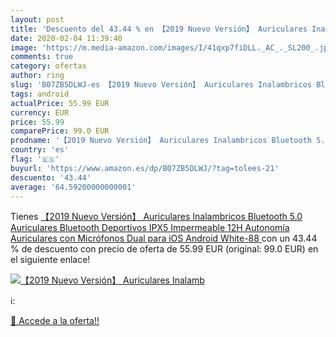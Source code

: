 ```yaml
---
layout: post
title: 'Descuento del 43.44 % en 【2019 Nuevo Versión】 Auriculares Inalamb'
date: 2020-02-04 11:39:40
image: 'https://m.media-amazon.com/images/I/41qxp7fiDLL._AC_._SL200_.jpg'
comments: true
category: ofertas
author: ring
slug: 'B07ZB5DLWJ-es 【2019 Nuevo Versión】 Auriculares Inalambricos Bluetooth...'
tags: android
actualPrice: 55.99 EUR
currency: EUR
price: 55.99
comparePrice: 99.0 EUR
prodname: '【2019 Nuevo Versión】 Auriculares Inalambricos Bluetooth 5.0  Auriculares Bluetooth Deportivos IPX5 Impermeable  12H Autonomía Auriculares con Micrófonos Dual para iOS Android White-88 '
country: 'es'
flag: '🇪🇸'
buyurl: 'https://www.amazon.es/dp/B07ZB5DLWJ/?tag=tolees-21'
descuento: '43.44'
average: '64.59200000000001'
---
```


Tienes [【2019 Nuevo Versión】 Auriculares Inalambricos Bluetooth 5.0  Auriculares Bluetooth Deportivos IPX5 Impermeable  12H Autonomía Auriculares con Micrófonos Dual para iOS Android White-88 ](https://www.amazon.es/dp/B07ZB5DLWJ/?tag=tolees-21) con un 43.44 % de descuento con precio de oferta de 55.99 EUR (original: 99.0 EUR) en el siguiente enlace!

[![【2019 Nuevo Versión】 Auriculares Inalamb](https://m.media-amazon.com/images/I/41qxp7fiDLL._AC_._SL200_.jpg)](https://www.amazon.es/dp/B07ZB5DLWJ/?tag=tolees-21)

ℹ️:


[🛒 Accede a la oferta!!](https://www.amazon.es/dp/B07ZB5DLWJ/?tag=tolees-21)
